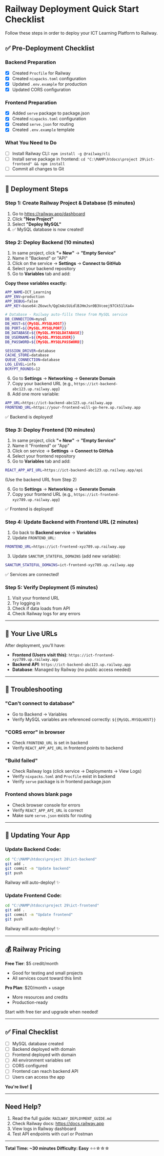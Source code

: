 # Railway Deployment Quick Start Checklist

Follow these steps in order to deploy your ICT Learning Platform to Railway.

## ✅ Pre-Deployment Checklist

### Backend Preparation
- [x] Created `Procfile` for Railway
- [x] Created `nixpacks.toml` configuration
- [x] Updated `.env.example` for production
- [x] Updated CORS configuration

### Frontend Preparation
- [x] Added `serve` package to package.json
- [x] Created `nixpacks.toml` configuration
- [x] Created `serve.json` for routing
- [x] Created `.env.example` template

### What You Need to Do
- [ ] Install Railway CLI: `npm install -g @railway/cli`
- [ ] Install serve package in frontend: `cd "C:\MAMP\htdocs\project 29\ict-frontend" && npm install`
- [ ] Commit all changes to Git

---

## 🚀 Deployment Steps

### Step 1: Create Railway Project & Database (5 minutes)
1. Go to https://railway.app/dashboard
2. Click **"New Project"**
3. Select **"Deploy MySQL"**
4. ✅ MySQL database is now created!

### Step 2: Deploy Backend (10 minutes)
1. In same project, click **"+ New"** → **"Empty Service"**
2. Name it "Backend" or "API"
3. Click on the service → **Settings** → **Connect to GitHub**
4. Select your backend repository
5. Go to **Variables** tab and add:

**Copy these variables exactly:**
```bash
APP_NAME=ICT_Learning
APP_ENV=production
APP_DEBUG=false
APP_KEY=base64:Z6owch/QgCmAsSUidlBJHmJsn9B3Vceej97Ck51lXa4=

# Database - Railway auto-fills these from MySQL service
DB_CONNECTION=mysql
DB_HOST=${{MySQL.MYSQLHOST}}
DB_PORT=${{MySQL.MYSQLPORT}}
DB_DATABASE=${{MySQL.MYSQLDATABASE}}
DB_USERNAME=${{MySQL.MYSQLUSER}}
DB_PASSWORD=${{MySQL.MYSQLPASSWORD}}

SESSION_DRIVER=database
CACHE_STORE=database
QUEUE_CONNECTION=database
LOG_LEVEL=info
BCRYPT_ROUNDS=12
```

6. Go to **Settings** → **Networking** → **Generate Domain**
7. Copy your backend URL (e.g., `https://ict-backend-abc123.up.railway.app`)
8. Add one more variable:
```bash
APP_URL=https://ict-backend-abc123.up.railway.app
FRONTEND_URL=https://your-frontend-will-go-here.up.railway.app
```

✅ Backend is deployed!

### Step 3: Deploy Frontend (10 minutes)
1. In same project, click **"+ New"** → **"Empty Service"**
2. Name it "Frontend" or "App"
3. Click on service → **Settings** → **Connect to GitHub**
4. Select your frontend repository
5. Go to **Variables** tab and add:
```bash
REACT_APP_API_URL=https://ict-backend-abc123.up.railway.app/api
```
(Use the backend URL from Step 2)

6. Go to **Settings** → **Networking** → **Generate Domain**
7. Copy your frontend URL (e.g., `https://ict-frontend-xyz789.up.railway.app`)

✅ Frontend is deployed!

### Step 4: Update Backend with Frontend URL (2 minutes)
1. Go back to **Backend service** → **Variables**
2. Update `FRONTEND_URL`:
```bash
FRONTEND_URL=https://ict-frontend-xyz789.up.railway.app
```
3. Update `SANCTUM_STATEFUL_DOMAINS` (add new variable):
```bash
SANCTUM_STATEFUL_DOMAINS=ict-frontend-xyz789.up.railway.app
```

✅ Services are connected!

### Step 5: Verify Deployment (5 minutes)
1. Visit your frontend URL
2. Try logging in
3. Check if data loads from API
4. Check Railway logs for any errors

---

## 📱 Your Live URLs

After deployment, you'll have:

- **Frontend (Users visit this)**: `https://ict-frontend-xyz789.up.railway.app`
- **Backend API**: `https://ict-backend-abc123.up.railway.app`
- **Database**: Managed by Railway (no public access needed)

---

## 🔧 Troubleshooting

### "Can't connect to database"
- Go to Backend → Variables
- Verify MySQL variables are referenced correctly: `${{MySQL.MYSQLHOST}}`

### "CORS error" in browser
- Check `FRONTEND_URL` is set in backend
- Verify `REACT_APP_API_URL` in frontend points to backend

### "Build failed"
- Check Railway logs (click service → Deployments → View Logs)
- Verify `nixpacks.toml` and `Procfile` exist in backend
- Verify `serve` package is in frontend package.json

### Frontend shows blank page
- Check browser console for errors
- Verify `REACT_APP_API_URL` is correct
- Make sure `serve.json` exists for routing

---

## 🔄 Updating Your App

### Update Backend Code:
```bash
cd "C:\MAMP\htdocs\project 28\ict-backend"
git add .
git commit -m "Update backend"
git push
```
Railway will auto-deploy! ✨

### Update Frontend Code:
```bash
cd "C:\MAMP\htdocs\project 29\ict-frontend"
git add .
git commit -m "Update frontend"
git push
```
Railway will auto-deploy! ✨

---

## 💰 Railway Pricing

**Free Tier**: $5 credit/month
- Good for testing and small projects
- All services count toward this limit

**Pro Plan**: $20/month + usage
- More resources and credits
- Production-ready

Start with free tier and upgrade when needed!

---

## ✅ Final Checklist

- [ ] MySQL database created
- [ ] Backend deployed with domain
- [ ] Frontend deployed with domain
- [ ] All environment variables set
- [ ] CORS configured
- [ ] Frontend can reach backend API
- [ ] Users can access the app

**You're live! 🎉**

---

## Need Help?

1. Read the full guide: `RAILWAY_DEPLOYMENT_GUIDE.md`
2. Check Railway docs: https://docs.railway.app
3. View logs in Railway dashboard
4. Test API endpoints with curl or Postman

---

**Total Time: ~30 minutes**
**Difficulty: Easy** ⭐⭐☆☆☆
